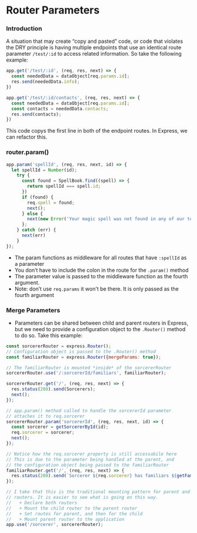 # Router Parameters

### Introduction

A situation that may create “copy and pasted” code, or code that violates the DRY principle is having multiple endpoints that use an identical route parameter `/test/:id` to access related information. So take the following example:

```javascript
app.get('/test/:id', (req, res, next) => {
  const neededData = dataObject[req.params.id];
  res.send(neededData.info);
})

app.get('/test/:id/contacts', (req, res, next) => {
  const neededData = dataObject[req.params.id];
  const contacts = neededData.contacts;
  res.send(contacts);
})
```

This code copys the first line in both of the endpoint routes. In Express, we can refactor this.

### router.param()

```javascript
app.param('spellId', (req, res, next, id) => {
  let spellId = Number(id);
    try {
      const found = SpellBook.find((spell) => {
        return spellId === spell.id;
      })
      if (found) {
        req.spell = found;
        next();
      } else {
        next(new Error('Your magic spell was not found in any of our tomes'));
      };
    } catch (err) {
      next(err)
    }
});
```

- The param functions as middleware for all routes that have `:spellId` as a parameter
- You don’t have to include the colon in the route for the `.param()` method
- The parameter value is passed to the middleware function as the fourth argument.
- Note: don’t use `req.params` it won't be there. It is only passed as the fourth argument

### Merge Parameters

- Parameters can be shared between child and parent routers in Express, but we need to provide a configuration object to the `.Router()` method to do so. Take this example:

```javascript
const sorcererRouter = express.Router();
// Configuration object is passed to the .Router() method
const familiarRouter = express.Router({mergeParams: true});

// The familiarRouter is mounted *inside* of the sorcererRouter
sorcererRouter.use('/:sorcererId/familiars', familiarRouter);

sorcererRouter.get('/', (req, res, next) => {
  res.status(200).send(Sorcerers);
  next();
});

// app.param() method called to handle the sorcererId parameter
// attaches it to req.sorcerer
sorcererRouter.param('sorcererId', (req, res, next, id) => {
  const sorcerer = getSorcererById(id);   
  req.sorcerer = sorcerer;
  next();
});

// Notice how the req.sorcerer property is still accessabile here
// This is due to the parameter being handled at the parent, and
// the configuration object being passed to the familiarRouter
familiarRouter.get('/', (req, res, next) => {
  res.status(200).send(`Sorcerer ${req.sorcerer} has familiars ${getFamiliars(sorcerer)}`);
});

// I take that this is the traditional mounting pattern for parent and child
// routers. It is easier to see what is going on this way.
//   + Declare both routers
//   + Mount the child router to the parent router
//   + Set routes for parent, and then for the child
//   + Mount parent router to the application
app.use('/sorcerer', sorcererRouter);
```

